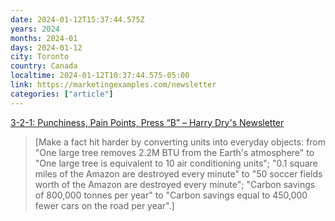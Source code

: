 ```yaml
---
date: 2024-01-12T15:37:44.575Z
years: 2024
months: 2024-01
days: 2024-01-12
city: Toronto
country: Canada
localtime: 2024-01-12T10:37:44.575-05:00
link: https://marketingexamples.com/newsletter
categories: ["article"]
---
```

[3-2-1: Punchiness, Pain Points, Press “B” – Harry Dry's Newsletter](https://marketingexamples.com/newsletter)

> [Make a fact hit harder by converting units into everyday objects: from "One large tree removes 2.2M BTU from the Earth's atmosphere" to "One large tree is equivalent to 10 air conditioning units"; "0.1 square miles of the Amazon are destroyed every minute" to "50 soccer fields worth of the Amazon are destroyed every minute"; "Carbon savings of 800,000 tonnes per year" to "Carbon savings equal to 450,000 fewer cars on the road per year".]
